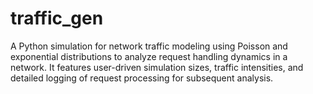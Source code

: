 # traffic_gen
A Python simulation for network traffic modeling using Poisson and exponential distributions to analyze request handling dynamics in a network. It features user-driven simulation sizes, traffic intensities, and detailed logging of request processing for subsequent analysis.

